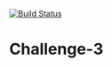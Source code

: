 [![Build Status](http://16.16.165.60/buildStatus/icon?job=challenge-3)](http://16.16.165.60/job/challenge-3/)

# Challenge-3
